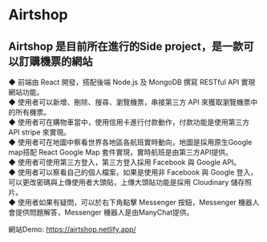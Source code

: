 # Airtshop
## Airtshop 是目前所在進行的Side project，是一款可以訂購機票的網站
◆ 前端由 React 開發，搭配後端 Node.js 及 MongoDB 撰寫 RESTful API 實現網站功能。  
◆ 使用者可以新增、刪除、搜尋、瀏覽機票，串接第三方 API 來獲取瀏覽機票中的所有機票。  
◆ 使用者可在購物車當中，使用信用卡進行付款動作，付款功能是使用第三方 API stripe 來實現。  
◆ 使用者可在地圖中察看世界各地區各航班實時動向，地圖是採用原生Google map搭配 React Google Map 套件實現，實時航班是由第三方API提供。  
◆ 使用者可使用第三方登入，第三方登入採用 Facebook 與 Google API。  
◆ 使用者可以察看自己的個人檔案，如果是使用非 Facebook 與 Google 登入，可以更改密碼與上傳使用者大頭貼，上傳大頭貼功能是採用 Cloudinary 儲存照片。  
◆ 使用者如果有疑問，可以於右下角點擊 Messenger 按鈕，Messenger 機器人會提供問題解答，Messenger 機器人是由ManyChat提供。  
  
網站Demo: https://airtshop.netlify.app/
